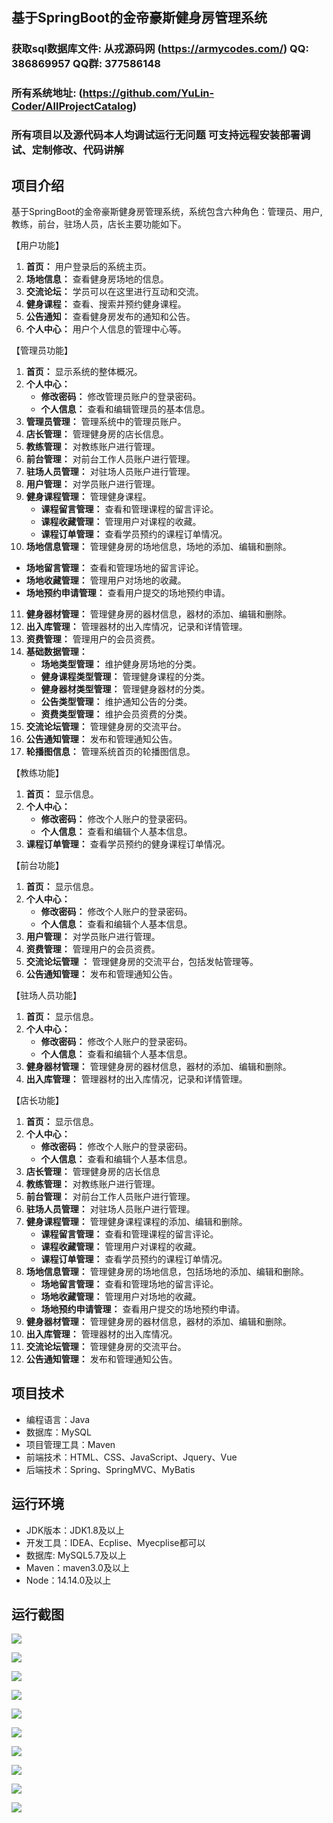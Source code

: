## 基于SpringBoot的金帝豪斯健身房管理系统

###  获取sql数据库文件: 从戎源码网 (https://armycodes.com/) QQ: 386869957 QQ群: 377586148
###  所有系统地址: (https://github.com/YuLin-Coder/AllProjectCatalog) 
###  所有项目以及源代码本人均调试运行无问题 可支持远程安装部署调试、定制修改、代码讲解

## 项目介绍
基于SpringBoot的金帝豪斯健身房管理系统，系统包含六种角色：管理员、用户,教练，前台，驻场人员，店长主要功能如下。

【用户功能】
1. **首页：** 用户登录后的系统主页。
2. **场地信息：** 查看健身房场地的信息。
3. **交流论坛：** 学员可以在这里进行互动和交流。
4. **健身课程：** 查看、搜索并预约健身课程。
5. **公告通知：** 查看健身房发布的通知和公告。
6. **个人中心：** 用户个人信息的管理中心等。

【管理员功能】

1. **首页：** 显示系统的整体概况。
2. **个人中心：**
   - **修改密码：** 修改管理员账户的登录密码。
   - **个人信息：** 查看和编辑管理员的基本信息。
3. **管理员管理：** 管理系统中的管理员账户。
4. **店长管理：** 管理健身房的店长信息。
5. **教练管理：** 对教练账户进行管理。
6. **前台管理：** 对前台工作人员账户进行管理。
7. **驻场人员管理：** 对驻场人员账户进行管理。
8. **用户管理：** 对学员账户进行管理。
9. **健身课程管理：** 管理健身课程。
   - **课程留言管理：** 查看和管理课程的留言评论。
   - **课程收藏管理：** 管理用户对课程的收藏。
   - **课程订单管理：** 查看学员预约的课程订单情况。
10. **场地信息管理：** 管理健身房的场地信息，场地的添加、编辑和删除。
   - **场地留言管理：** 查看和管理场地的留言评论。
   - **场地收藏管理：** 管理用户对场地的收藏。
   - **场地预约申请管理：** 查看用户提交的场地预约申请。
11. **健身器材管理：** 管理健身房的器材信息，器材的添加、编辑和删除。
12. **出入库管理：** 管理器材的出入库情况，记录和详情管理。
13. **资费管理：** 管理用户的会员资费。
14. **基础数据管理：**
    - **场地类型管理：** 维护健身房场地的分类。
    - **健身课程类型管理：** 管理健身课程的分类。
    - **健身器材类型管理：** 管理健身器材的分类。
    - **公告类型管理：** 维护通知公告的分类。
    - **资费类型管理：** 维护会员资费的分类。
15. **交流论坛管理：** 管理健身房的交流平台。
16. **公告通知管理：** 发布和管理通知公告。
17. **轮播图信息：** 管理系统首页的轮播图信息。

【教练功能】

1. **首页：** 显示信息。
2. **个人中心：**
   - **修改密码：** 修改个人账户的登录密码。
   - **个人信息：** 查看和编辑个人基本信息。
3. **课程订单管理：** 查看学员预约的健身课程订单情况。

【前台功能】

1. **首页：** 显示信息。
2. **个人中心：**
   - **修改密码：** 修改个人账户的登录密码。
   - **个人信息：** 查看和编辑个人基本信息。
3. **用户管理：** 对学员账户进行管理。
4. **资费管理：** 管理用户的会员资费。
5. **交流论坛管理
：** 管理健身房的交流平台，包括发帖管理等。
6. **公告通知管理：** 发布和管理通知公告。

【驻场人员功能】

1. **首页：** 显示信息。
2. **个人中心：**
   - **修改密码：** 修改个人账户的登录密码。
   - **个人信息：** 查看和编辑个人基本信息。
3. **健身器材管理：** 管理健身房的器材信息，器材的添加、编辑和删除。
4. **出入库管理：** 管理器材的出入库情况，记录和详情管理。

【店长功能】

1. **首页：** 显示信息。
2. **个人中心：**
   - **修改密码：** 修改个人账户的登录密码。
   - **个人信息：** 查看和编辑个人基本信息。
3. **店长管理：** 管理健身房的店长信息
4. **教练管理：** 对教练账户进行管理。
5. **前台管理：** 对前台工作人员账户进行管理。
6. **驻场人员管理：** 对驻场人员账户进行管理。
7. **健身课程管理：** 管理健身课程课程的添加、编辑和删除。
   - **课程留言管理：** 查看和管理课程的留言评论。
   - **课程收藏管理：** 管理用户对课程的收藏。
   - **课程订单管理：** 查看学员预约的课程订单情况。
8. **场地信息管理：** 管理健身房的场地信息，包括场地的添加、编辑和删除。
   - **场地留言管理：** 查看和管理场地的留言评论。
   - **场地收藏管理：** 管理用户对场地的收藏。
   - **场地预约申请管理：** 查看用户提交的场地预约申请。
9. **健身器材管理：** 管理健身房的器材信息，器材的添加、编辑和删除。
10. **出入库管理：** 管理器材的出入库情况。
11. **交流论坛管理：** 管理健身房的交流平台。
12. **公告通知管理：** 发布和管理通知公告。

## 项目技术
- 编程语言：Java
- 数据库：MySQL
- 项目管理工具：Maven
- 前端技术：HTML、CSS、JavaScript、Jquery、Vue
- 后端技术：Spring、SpringMVC、MyBatis

## 运行环境
- JDK版本：JDK1.8及以上
- 开发工具：IDEA、Ecplise、Myecplise都可以
- 数据库: MySQL5.7及以上
- Maven：maven3.0及以上
- Node：14.14.0及以上

## 运行截图
![](screenshot/1.png)

![](screenshot/2.png)

![](screenshot/3.png)

![](screenshot/4.png)

![](screenshot/5.png)

![](screenshot/6.png)

![](screenshot/7.png)

![](screenshot/8.png)

![](screenshot/9.png)

![](screenshot/10.png)